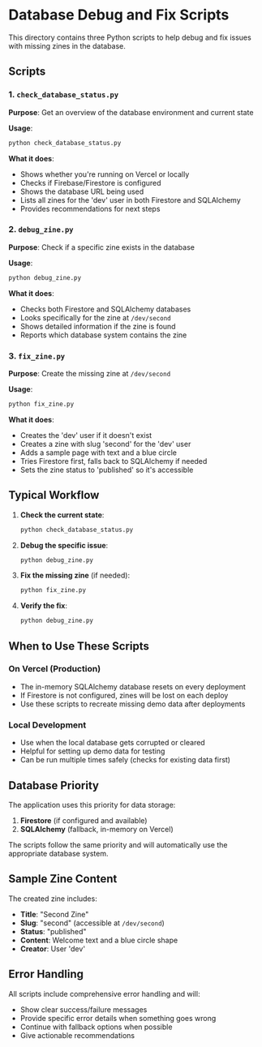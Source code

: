# Database Debug and Fix Scripts

This directory contains three Python scripts to help debug and fix issues with missing zines in the database.

## Scripts

### 1. `check_database_status.py`
**Purpose**: Get an overview of the database environment and current state

**Usage**:
```bash
python check_database_status.py
```

**What it does**:
- Shows whether you're running on Vercel or locally
- Checks if Firebase/Firestore is configured
- Shows the database URL being used
- Lists all zines for the 'dev' user in both Firestore and SQLAlchemy
- Provides recommendations for next steps

### 2. `debug_zine.py`
**Purpose**: Check if a specific zine exists in the database

**Usage**:
```bash
python debug_zine.py
```

**What it does**:
- Checks both Firestore and SQLAlchemy databases
- Looks specifically for the zine at `/dev/second`
- Shows detailed information if the zine is found
- Reports which database system contains the zine

### 3. `fix_zine.py`
**Purpose**: Create the missing zine at `/dev/second`

**Usage**:
```bash
python fix_zine.py
```

**What it does**:
- Creates the 'dev' user if it doesn't exist
- Creates a zine with slug 'second' for the 'dev' user
- Adds a sample page with text and a blue circle
- Tries Firestore first, falls back to SQLAlchemy if needed
- Sets the zine status to 'published' so it's accessible

## Typical Workflow

1. **Check the current state**:
   ```bash
   python check_database_status.py
   ```

2. **Debug the specific issue**:
   ```bash
   python debug_zine.py
   ```

3. **Fix the missing zine** (if needed):
   ```bash
   python fix_zine.py
   ```

4. **Verify the fix**:
   ```bash
   python debug_zine.py
   ```

## When to Use These Scripts

### On Vercel (Production)
- The in-memory SQLAlchemy database resets on every deployment
- If Firestore is not configured, zines will be lost on each deploy
- Use these scripts to recreate missing demo data after deployments

### Local Development
- Use when the local database gets corrupted or cleared
- Helpful for setting up demo data for testing
- Can be run multiple times safely (checks for existing data first)

## Database Priority

The application uses this priority for data storage:
1. **Firestore** (if configured and available)
2. **SQLAlchemy** (fallback, in-memory on Vercel)

The scripts follow the same priority and will automatically use the appropriate database system.

## Sample Zine Content

The created zine includes:
- **Title**: "Second Zine"
- **Slug**: "second" (accessible at `/dev/second`)
- **Status**: "published"
- **Content**: Welcome text and a blue circle shape
- **Creator**: User 'dev'

## Error Handling

All scripts include comprehensive error handling and will:
- Show clear success/failure messages
- Provide specific error details when something goes wrong
- Continue with fallback options when possible
- Give actionable recommendations